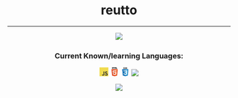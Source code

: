 

<h1 align="center">reutto</h1>
<p align="center">
</p>

---
<p align="center">
  <img src="https://gpvc.arturio.dev/reutto" />
</p>
<h3 align="center">Current Known/learning Languages:</h3>
<p align="center">
  <code><img height="20" src="https://raw.githubusercontent.com/github/explore/main/topics/javascript/javascript.png"></code>
  <code><img height="20" src="https://raw.githubusercontent.com/github/explore/main/topics/html/html.png"></code>
  <code><img height="20" src="https://raw.githubusercontent.com/github/explore/main/topics/css/css.png"></code>
  <code><img height="20" src="https://raw.githubusercontent.com/github/explore/main/topics/bootsrap/bootsrap.png"></code>
</p>

<p align="center">
  <img src="https://github-readme-stats.vercel.app/api/?username=reutto&title_color=674fc9&text_color=9f9f9f&show_icons=true&bg_color=00000000&hide_border=true&icon_color=674fc9&hide_title=true&count_private=true" />
</p>



